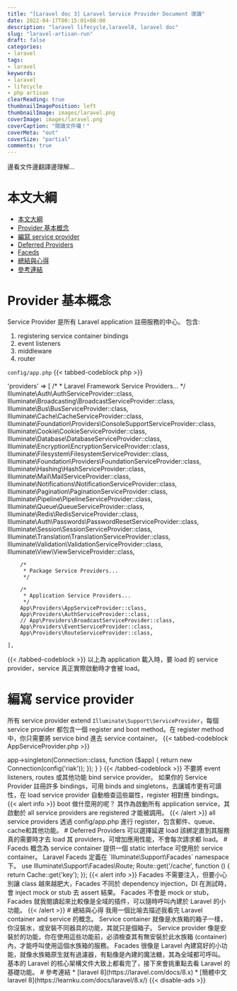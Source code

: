 ```yaml
---
title: "[Laravel doc 3] Laravel Service Provider Document 導讀"
date: 2022-04-17T00:15:01+08:00
description: "laravel lifecycle,laravel8, laravel doc"
slug: "laravel-artisan-run"
draft: false
categories:
- laravel
tags:
- laravel
keywords:
- laravel
- lifecycle
- php artisan
clearReading: true
thumbnailImagePosition: left
thumbnailImage: images/laravel.png
coverImage: images/laravel.png
coverCaption: "閱讀文件囉！"
coverMeta: "out"
coverSize: "partial"
comments: true
---
```

邊看文件邊翻譯邊理解...
<!--more-->
# 本文大綱
- [本文大綱](#本文大綱)
- [Provider 基本概念](#provider-基本概念)
- [編寫 service provider](#編寫-service-provider)
- [Deferred Providers](#deferred-providers)
- [Faceds](#faceds)
- [總結與心得](#總結與心得)
- [參考連結](#參考連結)

# Provider 基本概念
Service Provider 是所有 Laravel application 註冊服務的中心。
包含:
1. registering service container bindings
2. event listeners
3. middleware
4. router

`config/app.php`
{{< tabbed-codeblock php >}}
<!-- tab php -->
'providers' => [
        /*
         * Laravel Framework Service Providers...
         */
        Illuminate\Auth\AuthServiceProvider::class,
        Illuminate\Broadcasting\BroadcastServiceProvider::class,
        Illuminate\Bus\BusServiceProvider::class,
        Illuminate\Cache\CacheServiceProvider::class,
        Illuminate\Foundation\Providers\ConsoleSupportServiceProvider::class,
        Illuminate\Cookie\CookieServiceProvider::class,
        Illuminate\Database\DatabaseServiceProvider::class,
        Illuminate\Encryption\EncryptionServiceProvider::class,
        Illuminate\Filesystem\FilesystemServiceProvider::class,
        Illuminate\Foundation\Providers\FoundationServiceProvider::class,
        Illuminate\Hashing\HashServiceProvider::class,
        Illuminate\Mail\MailServiceProvider::class,
        Illuminate\Notifications\NotificationServiceProvider::class,
        Illuminate\Pagination\PaginationServiceProvider::class,
        Illuminate\Pipeline\PipelineServiceProvider::class,
        Illuminate\Queue\QueueServiceProvider::class,
        Illuminate\Redis\RedisServiceProvider::class,
        Illuminate\Auth\Passwords\PasswordResetServiceProvider::class,
        Illuminate\Session\SessionServiceProvider::class,
        Illuminate\Translation\TranslationServiceProvider::class,
        Illuminate\Validation\ValidationServiceProvider::class,
        Illuminate\View\ViewServiceProvider::class,

        /*
         * Package Service Providers...
         */

        /*
         * Application Service Providers...
         */
        App\Providers\AppServiceProvider::class,
        App\Providers\AuthServiceProvider::class,
        // App\Providers\BroadcastServiceProvider::class,
        App\Providers\EventServiceProvider::class,
        App\Providers\RouteServiceProvider::class,

    ],
<!-- endtab -->
{{< /tabbed-codeblock >}}
以上為 application 載入時，要 load 的 service provider，service 真正實際啟動時才會被 load。

# 編寫 service provider
所有 service provider extend `Illuminate\Support\ServiceProvider`，每個 service provider 都包含一個 register and boot method。在
register method 中，你只需要將 service bind 進去 service container。
{{< tabbed-codeblock AppServiceProvider.php >}}
<!-- tab php -->
<?php

namespace App\Providers;

use Illuminate\Support\ServiceProvider;
use Riak\Connection;

class RiakServiceProvider extends ServiceProvider
{
    /**
     * Register any application services.
     *
     * @return void
     */
    public function register()
    {
        $this->app->singleton(Connection::class, function ($app) {
            return new Connection(config('riak'));
        });
    }
}
<!-- endtab -->
{{< /tabbed-codeblock >}}
不要將 event listeners, routes 或其他功能 bind service provider。
如果你的 Service Provider 註冊許多 bindings，可用 binds and singletons，去讓城市更有可讀性，在 load service provider 自動檢查這些屬性，register 相對應 bindings。

{{< alert info >}}
boot 做什麼用的呢？ 其作為啟動所有 application service，其啟動於 all service providers are registered 才能被調用。
{{< /alert >}}
all service providers 透過 config/app.php 進行 register，包含郵件、queue、cache和其他功能。

# Deferred Providers
可以選擇延遲 load 該綁定直到其服務真的需要時才去 load 其 providers，可增加應用性能，不會每次請求都 load。

# Faceds
概念為 service container 提供一個 static interface 可使用於 service container。
Laravel Faceds 定義在 `Illuminate\Support\Facades` namespace 下。
<!-- tab php -->
use Illuminate\Support\Facades\Route;

Route::get('/cache', function () {
    return Cache::get('key');
});

<!-- endtab -->

{{< alert info >}}
Facades 不需要注入，但要小心別讓 class 越來越肥大，Facades 不同於 dependency injection，DI 在測試時，會 inject mock or stub 去 assert 結果。 Facades 不會是 mock or stub，Facades 就我閱讀起來比較像是全域的插件，可以隨時呼叫內建於 Laravel 的小功能。
{{< /alert >}}

# 總結與心得
我用一個比喻去描述我看完 Laravel container and service 的概念。  
Service container 就像是水族箱的箱子一樣，你沒裝水，或安裝不同器具的功能，其就只是個箱子。  
Service provider 像是安裝於的功能，你在使用這些功能前，必須檢查其有無安裝於此水族箱 (container) 內，才能呼叫使用這個水族箱的服務。  
Facades 很像是 Laravel 內建寫好的小功能，就像水族箱原生就有過濾器，有點像是內建的魔法糖，其為全域都可呼叫。  
基本的 Laravel 的核心架構文件大致上都看完了，接下來會挑重點去看 Laravel 的基礎功能。
# 參考連結
* [laravel 8](https://laravel.com/docs/8.x)
* [簡體中文 laravel 8](https://learnku.com/docs/laravel/8.x/)

{{< disable-ads >}}